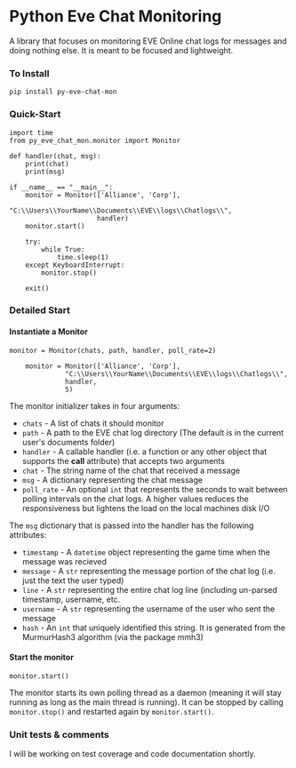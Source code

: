# Python Eve Chat Monitoring

A library that focuses on monitoring EVE Online chat logs for messages and doing nothing else. It is meant to be focused and lightweight.

### To Install

`pip install py-eve-chat-mon`

### Quick-Start

    import time
    from py_eve_chat_mon.monitor import Monitor
    
    def handler(chat, msg):
        print(chat)
        print(msg)
    
    if __name__ == "__main__":
        monitor = Monitor(['Alliance', 'Corp'], 
                          "C:\\Users\\YourName\\Documents\\EVE\\logs\\Chatlogs\\", 
                          handler)
        monitor.start()
    
        try:
            while True:
                time.sleep(1)
        except KeyboardInterrupt:
            monitor.stop()
    
        exit()


### Detailed Start

#### Instantiate a Monitor

    monitor = Monitor(chats, path, handler, poll_rate=2)

```
    monitor = Monitor(['Alliance', 'Corp'], 
              "C:\\Users\\YourName\\Documents\\EVE\\logs\\Chatlogs\\", 
              handler, 
              5)
```
The monitor initializer takes in four arguments:

- `chats` - A list of chats it should monitor
- `path` - A path to the EVE chat log directory (The default is in the current user's documents folder)
- `handler` - A callable handler (i.e. a function or any other object that supports the __call__ attribute) that accepts two arguments
 - `chat` - The string name of the chat that received a message
 - `msg` - A dictionary representing the chat message
- `poll_rate` - An optional `int` that represents the seconds to wait between polling intervals on the chat logs. A higher values reduces the responsiveness but lightens the load on the local machines disk I/O

The `msg` dictionary that is passed into the handler has the following attributes:

- `timestamp` - A `datetime` object representing the game time when the message was recieved
- `message` - A `str` representing the message portion of the chat log (i.e. just the text the user typed)
- `line` - A `str` representing the entire chat log line (including un-parsed timestamp, username, etc.
- `username` - A `str` representing the username of the user who sent the message
- `hash` - An `int` that uniquely identified this string. It is generated from the MurmurHash3 algorithm (via the package mmh3)

#### Start the monitor

    monitor.start()

The monitor starts its own polling thread as a daemon (meaning it will stay running as long as the main thread is running). It can be stopped by calling `monitor.stop()` and restarted again by `monitor.start()`.

### Unit tests & comments

I will be working on test coverage and code documentation shortly.
